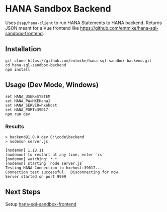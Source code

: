 # HANA Sandbox Backend
Uses `@sap/hana-client` to run HANA Statements to HANA backend.  Returns JSON meant for a Vue frontend like https://github.com/entmike/hana-sql-sandbox-frontend.

## Installation
```(bash)
git clone https://github.com/entmike/hana-sql-sandbox-backend.git
cd hana-sql-sandbox-backend
npm install
```

## Usage (Dev Mode, Windows)
```(bash)
set HANA_USER=SYSTEM
set HANA_PW=HXEHana1
set HANA_SERVER=hxehost
set HANA_PORT=39017
npm run dev
```

### Results
```
> backend@1.0.0 dev C:\code\backend
> nodemon server.js

[nodemon] 1.18.11
[nodemon] to restart at any time, enter `rs`
[nodemon] watching: *.*
[nodemon] starting `node server.js`
Testing HANA Connection to hxehost:39017...
Connection test successful.  Disconnecting for now.
Server started on port 9999
```

## Next Steps
Setup [hana-sql-sandbox-frontend](https://github.com/entmike/hana-sql-sandbox-frontend)